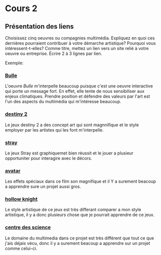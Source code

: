 # Cours 2
## Présentation des liens
Choisissez cinq oeuvres ou compagnies multimédia. Expliquez en quoi ces dernières pourraient contribuer à votre démarche artistique? Pourquoi vous intéressent-t-elles? Comme titre, mettez un lien vers un site relié à votre oeuvre ou entreprise. Écrire 2 à 3 lignes par lien.

Exemple: 
### [Bulle](https://www.onf.ca/interactif/bulle/) 
L'oeuvre *Bulle* m'interpelle beaucoup puisque c'est une oeuvre interactive qui porte un message fort. En effet, elle tente de nous sensibiliser aux enjeux climatiques. Prendre position et défendre des valeurs par l'art est l'un des aspects du multimédia qui m'intéresse beaucoup. 

### [destiny 2](https://www.bungie.net/7/en/Destiny/NewLight)
Le jeux destiny 2 a des concept art qui sont magnnifique et le style employer par les artistes qui les font m'interpelle. 

### [stray](https://stray.game/) 
Le jeux Stray est graphiquemet bien réussit et le jouer a plusieur opportuniter pour interagire avec le décors.

### [avatar](https://www.youtube.com/watch?v=5PSNL1qE6VY) 
Les effets spéciaux dans ce film son magnifique et il Y a surement beacoup a apprendre sure un projet aussi gros.  

### [hollow knight](https://hollowknight.fandom.com/wiki/Hollow_Knight_(game))
Le style artistique de ce jeux est très differant comparer a mon style artistique, il y a donc plusieurs chose que je pourrait apprendre de ce jeux. 

### [centre des science](https://www.centredessciencesdemontreal.com/?gclid=EAIaIQobChMI05Hq9bn0-QIVf-bjBx2w4gg-EAAYASAAEgJGUfD_BwE)
Le domaine du multimedia dans ce projet est très différent que tout ce que j'ais déjais vécu, donc il y a surement beacoup a apprendre sur un projet comme celui-ci. 

